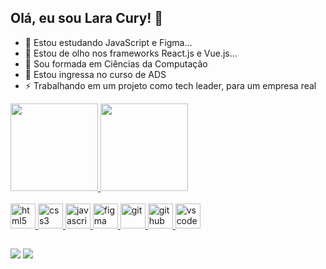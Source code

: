 ## Olá, eu sou Lara Cury! 👋

- 🌱 Estou estudando JavaScript e Figma...
- 👯 Estou de olho nos frameworks React.js e Vue.js...
- 💬 Sou formada em Ciências da Computação
- 💬 Estou ingressa no curso de ADS
- ⚡ Trabalhando em um projeto como tech leader, para um empresa real

<div>
  <a href="https://www.github.com/laracury/">
  <img height="140em" src="https://github-readme-stats.vercel.app/api?username=laracury&show_icons=true&theme=dracula&include_all_commits=true"/>
  <img height="140em" src="https://github-readme-stats.vercel.app/api/top-langs/?username=laracury&layout=compact&langs_count=16$theme=dracula"/>
</div>

<div style="display: inline_block"></br>
  <img aling="center" alt="html5" height="40" width="40" src="https://cdn.jsdelivr.net/gh/devicons/devicon@latest/icons/html5/html5-plain-wordmark.svg" />
  <img aling="center" alt="css3" height="40" width="40" src="https://cdn.jsdelivr.net/gh/devicons/devicon@latest/icons/css3/css3-original-wordmark.svg" />
  <img aling="center" alt="javascript" height="40" width="40" src="https://cdn.jsdelivr.net/gh/devicons/devicon@latest/icons/javascript/javascript-original.svg" />
  <img aling="center" alt="figma" height="40" width="40" src="https://cdn.jsdelivr.net/gh/devicons/devicon@latest/icons/figma/figma-original.svg" />
  <img aling="center" alt="git" height="40" width="40" src="https://cdn.jsdelivr.net/gh/devicons/devicon@latest/icons/git/git-original-wordmark.svg" />
  <img aling="center" alt="github" height="40" width="40" src="https://cdn.jsdelivr.net/gh/devicons/devicon@latest/icons/github/github-original.svg" />
  <img aling="center" alt="vscode" height="40" width="40" src="https://cdn.jsdelivr.net/gh/devicons/devicon@latest/icons/vscode/vscode-original.svg" />
</div>

##

<div>
  <a href="https://www.linkedin.com/in/lara-pereira-cury-nascimento"><img src="https://img.shields.io/badge/LinkedIn-0077B5?style=for-the-badge&logo=linkedin&logoColor=white" target="_blank"></a>
  <a href="https://www.instagram.com/lara_cury?igsh=MWt0ajY0YXh0dnVneQ=="><img src="https://img.shields.io/badge/Instagram-E4405F?style=for-the-badge&logo=instagram&logoColor=white" target="_blank"></a>
</div>

